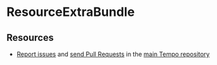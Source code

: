 ResourceExtraBundle
==================


Resources
---------

  * [Report issues](https://github.com/tempo-project/tempo) and
    [send Pull Requests](https://github.com/tempo-project/tempo/pulls)
    in the [main Tempo repository](https://github.com/tempo-project/tempo)
